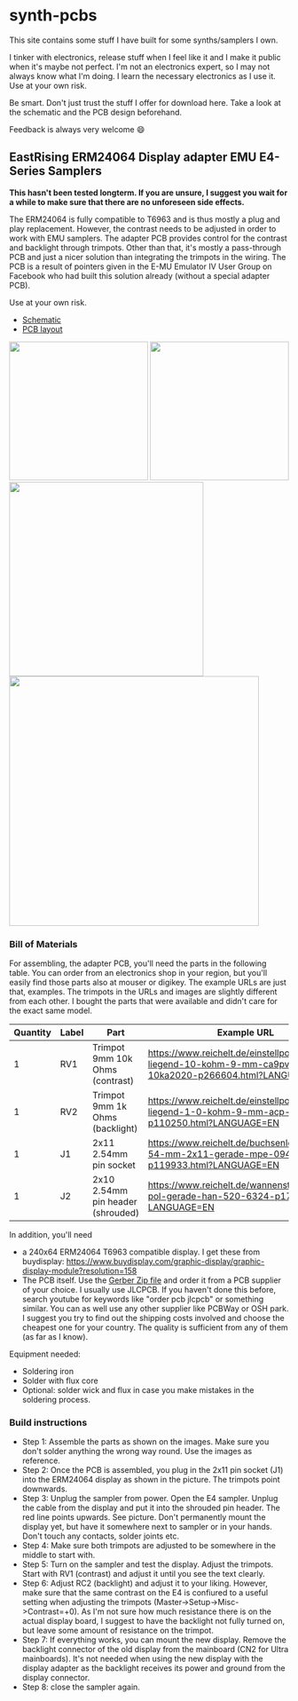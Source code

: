 # synth-pcbs
This site contains some stuff I have built for some synths/samplers I own.

I tinker with electronics, release stuff when I feel like it and I make it public when it's maybe not perfect. I'm not an electronics expert, so I may not always know what I'm doing. I learn the necessary electronics as I use it. Use at your own risk.

Be smart. Don't just trust the stuff I offer for download here. Take a look at the schematic and the PCB design beforehand.

Feedback is always very welcome 😄

## EastRising ERM24064 Display adapter EMU E4-Series Samplers

**This hasn't been tested longterm. If you are unsure, I suggest you wait for a while to make sure that there are no unforeseen side effects.**

The ERM24064 is fully compatible to T6963 and is thus mostly a plug and play replacement. However, the contrast needs to be adjusted in order to work with EMU samplers. The adapter PCB provides control for the contrast and backlight through trimpots. Other than that, it's mostly a pass-through PCB and just a nicer solution than integrating the trimpots in the wiring. The PCB is a result of pointers given in the E-MU Emulator IV User Group on Facebook who had built this solution already (without a special adapter PCB).

Use at your own risk.

- [Schematic](https://github.com/bzeiss/synth-pcbs/raw/main/emu-iv/ERM24064-adapter/erm24064-schematic.pdf)
- [PCB layout](https://github.com/bzeiss/synth-pcbs/blob/main/emu-iv/ERM24064-adapter/erm24064-pcblayout.pdf)

<p float="left">
  <img src="https://user-images.githubusercontent.com/884834/127341468-0918074d-10b2-4ca4-a909-95c9aaf23048.png" width="250">
  <img src="https://user-images.githubusercontent.com/884834/127341538-cb33b2b2-d624-414b-addd-1f36439a2f29.png" width="250">
  <img src="https://user-images.githubusercontent.com/884834/127345071-0c13f12a-3d36-4c66-9a55-e97e7d114562.jpg" width="350">
  <img src="https://user-images.githubusercontent.com/884834/127345339-07a29225-bfab-4588-b0c8-9b17fc1d1aa0.jpg" width="450">
</p>

### Bill of Materials

For assembling, the adapter PCB, you'll need the parts in the following table. You can order from an electronics shop in your region, but you'll easily find those parts also at mouser or digikey. The example URLs are just that, examples. The trimpots in the URLs and images are slightly different from each other. I bought the parts that were available and didn't care for the exact same model.

| Quantity      | Label | Part                                | Example URL |
| ------------- | ------| -------                             | ----------- |
| 1             | RV1   | Trimpot 9mm 10k Ohms (contrast)     | https://www.reichelt.de/einstellpotentiometer-liegend-10-kohm-9-mm-ca9pv10-10ka2020-p266604.html?LANGUAGE=EN |
| 1             | RV2   | Trimpot 9mm 1k Ohms (backlight)     | https://www.reichelt.de/einstellpotentiometer-liegend-1-0-kohm-9-mm-acp-9-l-1k-p110250.html?LANGUAGE=EN |
| 1             | J1    | 2x11 2.54mm pin socket              | https://www.reichelt.de/buchsenleisten-2-54-mm-2x11-gerade-mpe-094-2-022-p119933.html?LANGUAGE=EN |
| 1             | J2    | 2x10 2.54mm pin header (shrouded)   | https://www.reichelt.de/wannenstecker-20-pol-gerade-han-520-6324-p175352.html?LANGUAGE=EN |

In addition, you'll need 
- a 240x64 ERM24064 T6963 compatible display. I get these from buydisplay: https://www.buydisplay.com/graphic-display/graphic-display-module?resolution=158
- The PCB itself. Use the [Gerber Zip file](https://github.com/bzeiss/synth-pcbs/raw/main/emu-iv/ERM24064-adapter/gerber/ERM24064-v1.0.zip) and order it from a PCB supplier of your choice. I usually use JLCPCB. If you haven't done this before, search youtube for keywords like "order pcb jlcpcb" or something similar. You can as well use any other supplier like PCBWay or OSH park. I suggest you try to find out the shipping costs involved and choose the cheapest one for your country. The quality is sufficient from any of them (as far as I know).

Equipment needed:
- Soldering iron
- Solder with flux core
- Optional: solder wick and flux in case you make mistakes in the soldering process.

### Build instructions
- Step 1: Assemble the parts as shown on the images. Make sure you don't solder anything the wrong way round. Use the images as reference.
- Step 2: Once the PCB is assembled, you plug in the 2x11 pin socket (J1) into the ERM24064 display as shown in the picture. The trimpots point downwards.
- Step 3: Unplug the sampler from power. Open the E4 sampler. Unplug the cable from the display and put it into the shrouded pin header. The red line points upwards. See picture. Don't permanently mount the display yet, but have it somewhere next to sampler or in your hands. Don't touch any contacts, solder joints etc.
- Step 4: Make sure both trimpots are adjusted to be somewhere in the middle to start with.
- Step 5: Turn on the sampler and test the display. Adjust the trimpots. Start with RV1 (contrast) and adjust it until you see the text clearly.
- Step 6: Adjust RC2 (backlight) and adjust it to your liking. However, make sure that the same contrast on the E4 is confiured to a useful setting when adjusting the trimpots (Master->Setup->Misc->Contrast=+0). As I'm not sure how much resistance there is on the actual display board, I suggest to have the backlight not fully turned on, but leave some amount of resistance on the trimpot.
- Step 7: If everything works, you can mount the new display. Remove the backlight connector of the old display from the mainboard (CN2 for Ultra mainboards). It's not needed when using the new display with the display adapter as the backlight receives its power and ground from the display connector. 
- Step 8: close the sampler again.
